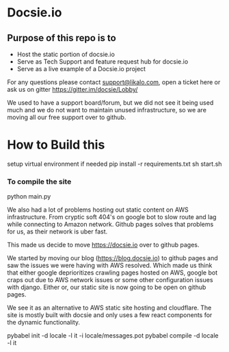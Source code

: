 # Docsie.io

## Purpose of this repo is to  
 
* Host the static portion of docsie.io  
* Serve as Tech Support and feature request hub for docsie.io
* Serve as a live example of a Docsie.io project
 
For any questions please contact support@likalo.com, open a ticket here or ask us on gitter https://gitter.im/docsie/Lobby/

We used to have a support board/forum, but we did not see it being used much and we do not want to maintain unused infrastructure, so we are moving all our free support over to github.



# How to Build this


setup virtual environment if needed
pip install -r requirements.txt
sh start.sh

### To compile the site
python main.py


We also had a lot of problems hosting out static content on AWS infrastructure. From cryptic soft 404's on google bot to slow route and lag while connecting to Amazon network. Github pages solves that problems for us, as their network is uber fast.

This made us decide to move https://docsie.io over to github pages.

We started by moving our blog (https://blog.docsie.io) to github pages and saw the issues we were having with AWS resolved. Which made us think that either google deprioritizes crawling pages hosted on AWS, google bot craps out due to AWS
network issues or some other configuration issues with django. Either or, our static site is now going to be open on github pages.

We see it as an alternative to AWS static site hosting and cloudflare. The site is mostly built with docsie and only uses a few
react components for the dynamic functionality.

pybabel init -d locale -l it -i locale/messages.pot
pybabel compile -d locale -l it

